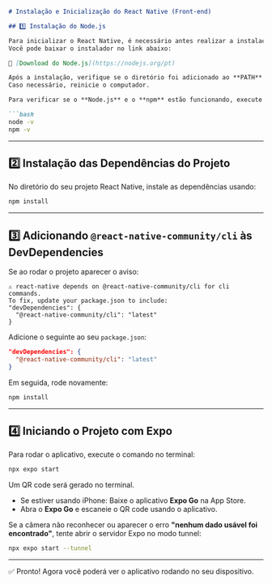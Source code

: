 ````markdown
# Instalação e Inicialização do React Native (Front-end)

## 1️⃣ Instalação do Node.js

Para inicializar o React Native, é necessário antes realizar a instalação do Node.js.  
Você pode baixar o instalador no link abaixo:

🔗 [Download do Node.js](https://nodejs.org/pt)

Após a instalação, verifique se o diretório foi adicionado ao **PATH** do sistema (normalmente `C:\Program Files\nodejs\`).  
Caso necessário, reinicie o computador.

Para verificar se o **Node.js** e o **npm** estão funcionando, execute no terminal:

```bash
node -v
npm -v
````

---

## 2️⃣ Instalação das Dependências do Projeto

No diretório do seu projeto React Native, instale as dependências usando:

```bash
npm install
```

---

## 3️⃣ Adicionando `@react-native-community/cli` às DevDependencies

Se ao rodar o projeto aparecer o aviso:

```
⚠️ react-native depends on @react-native-community/cli for cli commands.
To fix, update your package.json to include:
"devDependencies": {
  "@react-native-community/cli": "latest"
}
```

Adicione o seguinte ao seu `package.json`:

```json
"devDependencies": {
  "@react-native-community/cli": "latest"
}
```

Em seguida, rode novamente:

```bash
npm install
```

---

## 4️⃣ Iniciando o Projeto com Expo

Para rodar o aplicativo, execute o comando no terminal:

```bash
npx expo start
```

Um QR code será gerado no terminal.

* Se estiver usando iPhone:
  Baixe o aplicativo **Expo Go** na App Store.
* Abra o **Expo Go** e escaneie o QR code usando o aplicativo.

Se a câmera não reconhecer ou aparecer o erro **"nenhum dado usável foi encontrado"**, tente abrir o servidor Expo no modo tunnel:

```bash
npx expo start --tunnel
```

---

✅ Pronto! Agora você poderá ver o aplicativo rodando no seu dispositivo.

```
